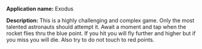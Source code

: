 **Application name:** Exodus

**Description:** This is a highly challenging and complex game. Only the most talented astronauts should attempt it.
Await a moment and tap when the rocket flies thru the blue point. If you hit you will fly further and higher but if you miss you will die. Also try to do not touch to red points.
